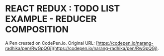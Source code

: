 # REACT REDUX : TODO LIST EXAMPLE - REDUCER COMPOSITION

A Pen created on CodePen.io. Original URL: [https://codepen.io/narang-radhika/pen/RwGpQGj](https://codepen.io/narang-radhika/pen/RwGpQGj).


